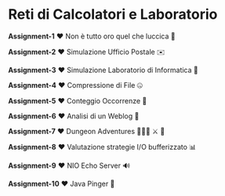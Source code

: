 # Reti di Calcolatori e Laboratorio
**Assignment-1** ❤️ Non è tutto oro quel che luccica 👑

**Assignment-2** ❤️ Simulazione Ufficio Postale ✉️

**Assignment-3** ❤️ Simulazione Laboratorio di Informatica 💾

**Assignment-4** ❤️ Compressione di File 🤐

**Assignment-5** ❤️ Conteggio Occorrenze 🧮

**Assignment-6** ❤️ Analisi di un Weblog 🧾

**Assignment-7** ❤️ Dungeon Adventures 🧙🏼‍♂️ ⚔️ 🐉

**Assignment-8** ❤️ Valutazione strategie I/O bufferizzato 📊

**Assignment-9** ❤️ NIO Echo Server 🔊

**Assignment-10** ❤️ Java Pinger 🏓
